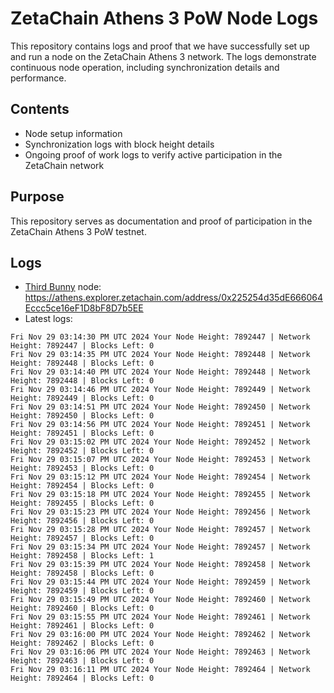 # ZetaChain Athens 3 PoW Node Logs
This repository contains logs and proof that we have successfully set up and run a node on the ZetaChain Athens 3 network. The logs demonstrate continuous node operation, including synchronization details and performance.

## Contents
- Node setup information
- Synchronization logs with block height details
- Ongoing proof of work logs to verify active participation in the ZetaChain network

## Purpose
This repository serves as documentation and proof of participation in the ZetaChain Athens 3 PoW testnet.

## Logs

- [Third Bunny](https://thirdbunny.xyz/) node: https://athens.explorer.zetachain.com/address/0x225254d35dE666064Eccc5ce16eF1D8bF8D7b5EE
- Latest logs:
```
Fri Nov 29 03:14:30 PM UTC 2024 Your Node Height: 7892447 | Network Height: 7892447 | Blocks Left: 0
Fri Nov 29 03:14:35 PM UTC 2024 Your Node Height: 7892448 | Network Height: 7892448 | Blocks Left: 0
Fri Nov 29 03:14:40 PM UTC 2024 Your Node Height: 7892448 | Network Height: 7892448 | Blocks Left: 0
Fri Nov 29 03:14:46 PM UTC 2024 Your Node Height: 7892449 | Network Height: 7892449 | Blocks Left: 0
Fri Nov 29 03:14:51 PM UTC 2024 Your Node Height: 7892450 | Network Height: 7892450 | Blocks Left: 0
Fri Nov 29 03:14:56 PM UTC 2024 Your Node Height: 7892451 | Network Height: 7892451 | Blocks Left: 0
Fri Nov 29 03:15:02 PM UTC 2024 Your Node Height: 7892452 | Network Height: 7892452 | Blocks Left: 0
Fri Nov 29 03:15:07 PM UTC 2024 Your Node Height: 7892453 | Network Height: 7892453 | Blocks Left: 0
Fri Nov 29 03:15:12 PM UTC 2024 Your Node Height: 7892454 | Network Height: 7892454 | Blocks Left: 0
Fri Nov 29 03:15:18 PM UTC 2024 Your Node Height: 7892455 | Network Height: 7892455 | Blocks Left: 0
Fri Nov 29 03:15:23 PM UTC 2024 Your Node Height: 7892456 | Network Height: 7892456 | Blocks Left: 0
Fri Nov 29 03:15:28 PM UTC 2024 Your Node Height: 7892457 | Network Height: 7892457 | Blocks Left: 0
Fri Nov 29 03:15:34 PM UTC 2024 Your Node Height: 7892457 | Network Height: 7892458 | Blocks Left: 1
Fri Nov 29 03:15:39 PM UTC 2024 Your Node Height: 7892458 | Network Height: 7892458 | Blocks Left: 0
Fri Nov 29 03:15:44 PM UTC 2024 Your Node Height: 7892459 | Network Height: 7892459 | Blocks Left: 0
Fri Nov 29 03:15:49 PM UTC 2024 Your Node Height: 7892460 | Network Height: 7892460 | Blocks Left: 0
Fri Nov 29 03:15:55 PM UTC 2024 Your Node Height: 7892461 | Network Height: 7892461 | Blocks Left: 0
Fri Nov 29 03:16:00 PM UTC 2024 Your Node Height: 7892462 | Network Height: 7892462 | Blocks Left: 0
Fri Nov 29 03:16:06 PM UTC 2024 Your Node Height: 7892463 | Network Height: 7892463 | Blocks Left: 0
Fri Nov 29 03:16:11 PM UTC 2024 Your Node Height: 7892464 | Network Height: 7892464 | Blocks Left: 0
```
